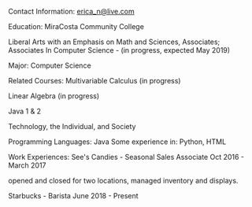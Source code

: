 Contact Information: erica_n@live.com

Education: MiraCosta Community College

Liberal Arts with an Emphasis on Math and Sciences, Associates; Associates In Computer Science - (in progress, expected May 2019)

Major: Computer Science

Related Courses: Multivariable Calculus (in progress)

Linear Algebra (in progress)

Java 1 & 2

Technology, the Individual, and Society

Programming Languages: Java 
Some experience in: Python, HTML

Work Experiences: See's Candies - Seasonal Sales Associate Oct 2016 - March 2017

opened and closed for two locations, managed inventory and displays.

Starbucks - Barista June 2018 - Present
